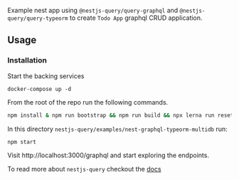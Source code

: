 Example nest app using `@nestjs-query/query-graphql` and `@nestjs-query/query-typeorm` to create `Todo App` graphql CRUD application.

## Usage

### Installation

Start the backing services

```
docker-compose up -d
```

From the root of the repo run the following commands.

```sh
npm install & npm run bootstrap && npm run build && npx lerna run reset
```

In this directory `nestjs-query/examples/nest-graphql-typeorm-multidb` run:

```
npm start
```

Visit http://localhost:3000/graphql and start exploring the endpoints.

To read more about `nestjs-query` checkout the [docs](https://doug-martin.github.io/nestjs-query/docs/introduction/getting-started)



